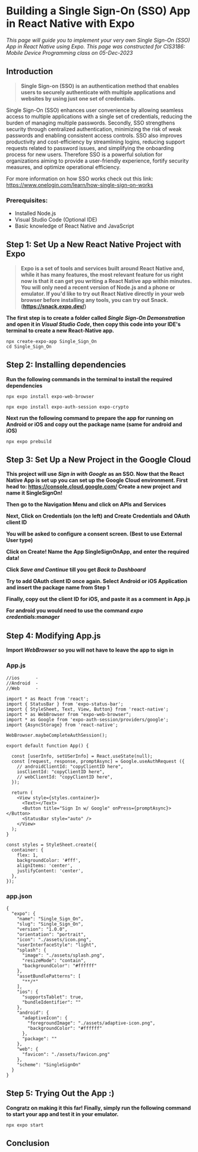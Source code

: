 # Building a Single Sign-On (SSO) App in React Native with Expo
  _This page will guide you to implement your very own Single Sign-On (SSO) App in React Native using Expo. This page was constructed for CIS3186: Mobile Device Programming class on 05-Dec-2023_

## Introduction
> **Single Sign-on (SSO) is an authentication method that enables users to securely authenticate with multiple applications and websites by using just one set of credentials.**

Single Sign-On (SSO) enhances user convenience by allowing seamless access to multiple applications with a single set of credentials, reducing the burden of managing multiple passwords. Secondly, SSO strengthens security through centralized authentication, minimizing the risk of weak passwords and enabling consistent access controls. SSO also improves productivity and cost-efficiency by streamlining logins, reducing support requests related to password issues, and simplifying the onboarding process for new users. Therefore SSO is a powerful solution for organizations aiming to provide a user-friendly experience, fortify security measures, and optimize operational efficiency.

For more information on how SSO works check out this link: https://www.onelogin.com/learn/how-single-sign-on-works

### Prerequisites:
- Installed Node.js
- Visual Studio Code (Optional IDE)
- Basic knowledge of React Native and JavaScript

## Step 1: Set Up a New React Native Project with Expo
> **Expo is a set of tools and services built around React Native and, while it has many features, the most relevant feature for us right now is that it can get you writing a React Native app within minutes. You will only need a recent version of Node.js and a phone or emulator. If you'd like to try out React Native directly in your web browser before installing any tools, you can try out Snack. (https://snack.expo.dev/)**

**The first step is to create a folder called _Single Sign-On Demonstration_ and open it in _Visual Studio Code_, then copy this code into your IDE's terminal to create a new React-Native app.**
```
npx create-expo-app Single_Sign_On
cd Single_Sign_On
```
## Step 2: Installing dependencies

**Run the following commands in the terminal to install the required dependencies**

````
npx expo install expo-web-browser
````
````
npx expo install expo-auth-session expo-crypto
````

**Next run the following command to prepare the app for running on Android or iOS and copy out the package name (same for android and iOS)**
````
npx expo prebuild
````

## Step 3: Set Up a New Project in the Google Cloud
**This project will use _Sign in with Google_ as an SSO. Now that the React Native App is set up you can set up the Google Cloud environment. First head to: https://console.cloud.google.com/ Create a new project and name it SingleSignOn!**

**Then go to the Navigation Menu and click on APIs and Services**

**Next, Click on Credentials (on the left) and Create Credentials and OAuth client ID**

**You will be asked to configure a consent screen. (Best to use External User type)**

**Click on Create! Name the App SingleSignOnApp, and enter the required data!**

**Click _Save and Continue_ till you get _Back to Dashboard_**

**Try to add OAuth client ID once again. Select Android or iOS Application and insert the package name from Step 1**

**Finally, copy out the client ID for iOS, and paste it as a comment in App.js**

**For android you would need to use the command _expo credentials:manager_**


## Step 4: Modifying App.js
**Import _WebBrowser_ so you will not have to leave the app to sign in**

### App.js
````
//ios      -
//Android  -
//Web      -

import * as React from 'react';
import { StatusBar } from 'expo-status-bar';
import { StyleSheet, Text, View, Button} from 'react-native';
import * as WebBrowser from "expo-web-browser";
import * as Google from 'expo-auth-session/providers/google';
import {AsyncStorage} from 'react-native';

WebBrowser.maybeCompleteAuthSession();

export default function App() {

  const [userInfo, setUSerInfo] = React.useState(null);
  const [request, response, promptAsync] = Google.useAuthRequest ({
    // androidClientId: "copyClientID here",
    iosClientId: "copyClientID here",
    // webClientId: "copyClientID here",
  });

  return (
    <View style={styles.container}>
      <Text></Text>
      <Button title="Sign In w/ Google" onPress={promptAsync}></Button>
      <StatusBar style="auto" />
    </View>
  );
}

const styles = StyleSheet.create({
  container: {
    flex: 1,
    backgroundColor: '#fff',
    alignItems: 'center',
    justifyContent: 'center',
  },
});

````

### app.json
````
{
  "expo": {
    "name": "Single_Sign_On",
    "slug": "Single_Sign_On",
    "version": "1.0.0",
    "orientation": "portrait",
    "icon": "./assets/icon.png",
    "userInterfaceStyle": "light",
    "splash": {
      "image": "./assets/splash.png",
      "resizeMode": "contain",
      "backgroundColor": "#ffffff"
    },
    "assetBundlePatterns": [
      "**/*"
    ],
    "ios": {
      "supportsTablet": true,
      "bundleIdentifier": ""
    },
    "android": {
      "adaptiveIcon": {
        "foregroundImage": "./assets/adaptive-icon.png",
        "backgroundColor": "#ffffff"
      },
      "package": ""
    },
    "web": {
      "favicon": "./assets/favicon.png"
    },
    "scheme": "SingleSignOn"
  }
}
````


## Step 5: Trying Out the App :)

**Congratz on making it this far! Finally, simply run the following command to start your app and test it in your emulator.**

````
npx expo start
````

## Conclusion

